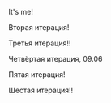 It's me!

Вторая итерация!

Третья итерация!!

Четвёртая итерация, 09.06

Пятая итерация!

Шестая итерация!!
